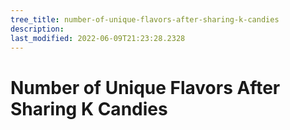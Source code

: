 ```yaml
---
tree_title: number-of-unique-flavors-after-sharing-k-candies
description: 
last_modified: 2022-06-09T21:23:28.2328
---
```


# Number of Unique Flavors After Sharing K Candies
